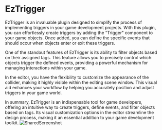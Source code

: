 # EzTrigger

EzTrigger is an invaluable plugin designed to simplify the process of implementing triggers in your game development projects. With this plugin, you can effortlessly create triggers by adding the "Trigger" component to your game objects. Once added, you can define the specific events that should occur when objects enter or exit these triggers.

One of the standout features of EzTrigger is its ability to filter objects based on their assigned tags. This feature allows you to precisely control which objects trigger the defined events, providing a powerful mechanism for managing interactions within your game.

In the editor, you have the flexibility to customize the appearance of the collider, making it highly visible within the editing scene window. This visual aid enhances your workflow by helping you accurately position and adjust triggers in your game world.

In summary, EzTrigger is an indispensable tool for game developers, offering an intuitive way to create triggers, define events, and filter objects based on tags. Its visual customization options in the editor streamline the design process, making it an essential addition to your game development toolkit.
![SharedScreenshot](https://github.com/Cadons/EzTrigger/assets/43477517/95cbeefa-a455-4d3d-b1cb-4287d270f9f8)
